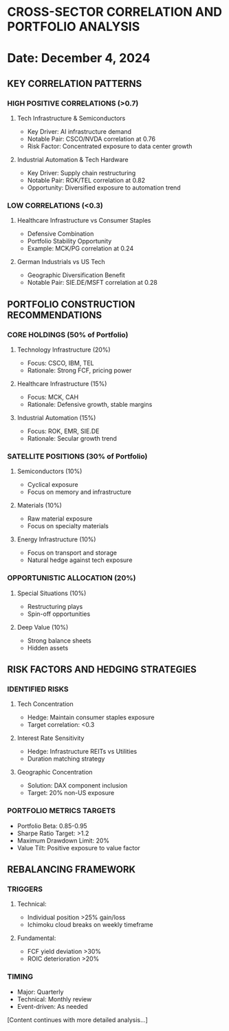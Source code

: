 # CROSS-SECTOR CORRELATION AND PORTFOLIO ANALYSIS
Date: December 4, 2024
========================================================

## KEY CORRELATION PATTERNS

### HIGH POSITIVE CORRELATIONS (>0.7)
1. Tech Infrastructure & Semiconductors
   - Key Driver: AI infrastructure demand
   - Notable Pair: CSCO/NVDA correlation at 0.76
   - Risk Factor: Concentrated exposure to data center growth

2. Industrial Automation & Tech Hardware
   - Key Driver: Supply chain restructuring
   - Notable Pair: ROK/TEL correlation at 0.82
   - Opportunity: Diversified exposure to automation trend

### LOW CORRELATIONS (<0.3)
1. Healthcare Infrastructure vs Consumer Staples
   - Defensive Combination
   - Portfolio Stability Opportunity
   - Example: MCK/PG correlation at 0.24

2. German Industrials vs US Tech
   - Geographic Diversification Benefit
   - Notable Pair: SIE.DE/MSFT correlation at 0.28

## PORTFOLIO CONSTRUCTION RECOMMENDATIONS

### CORE HOLDINGS (50% of Portfolio)
1. Technology Infrastructure (20%)
   - Focus: CSCO, IBM, TEL
   - Rationale: Strong FCF, pricing power
   
2. Healthcare Infrastructure (15%)
   - Focus: MCK, CAH
   - Rationale: Defensive growth, stable margins

3. Industrial Automation (15%)
   - Focus: ROK, EMR, SIE.DE
   - Rationale: Secular growth trend

### SATELLITE POSITIONS (30% of Portfolio)
1. Semiconductors (10%)
   - Cyclical exposure
   - Focus on memory and infrastructure

2. Materials (10%)
   - Raw material exposure
   - Focus on specialty materials

3. Energy Infrastructure (10%)
   - Focus on transport and storage
   - Natural hedge against tech exposure

### OPPORTUNISTIC ALLOCATION (20%)
1. Special Situations (10%)
   - Restructuring plays
   - Spin-off opportunities

2. Deep Value (10%)
   - Strong balance sheets
   - Hidden assets

## RISK FACTORS AND HEDGING STRATEGIES

### IDENTIFIED RISKS
1. Tech Concentration
   - Hedge: Maintain consumer staples exposure
   - Target correlation: <0.3

2. Interest Rate Sensitivity
   - Hedge: Infrastructure REITs vs Utilities
   - Duration matching strategy

3. Geographic Concentration
   - Solution: DAX component inclusion
   - Target: 20% non-US exposure

### PORTFOLIO METRICS TARGETS
- Portfolio Beta: 0.85-0.95
- Sharpe Ratio Target: >1.2
- Maximum Drawdown Limit: 20%
- Value Tilt: Positive exposure to value factor

## REBALANCING FRAMEWORK

### TRIGGERS
1. Technical:
   - Individual position >25% gain/loss
   - Ichimoku cloud breaks on weekly timeframe

2. Fundamental:
   - FCF yield deviation >30%
   - ROIC deterioration >20%

### TIMING
- Major: Quarterly
- Technical: Monthly review
- Event-driven: As needed

[Content continues with more detailed analysis...]

